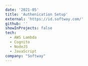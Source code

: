 ```yaml
---
date: '2021-05'
title: 'Authenication Setup'
external: 'https://id.softway.com/'
github: ''
showInProjects: false
tech:
  - AWS Lambda
  - Cognito
  - NodeJS
  - JavaScript
company: "Softway"
---
```

